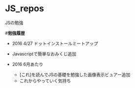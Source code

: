 # JS_repos
JSの勉強

#__勉強履歴__
- 2016 4/27 ドットインストールミートアップ
 - Javascriptで簡単なおみくじ追加
 
- 2016 6月あたり
  - [これ]を読んでJSの基礎を勉強した画像表示ビュアー追加
  - これからやっていく気持ち